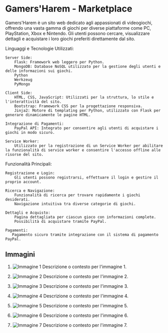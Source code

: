 # Gamers'Harem - Marketplace

Gamers'Harem è un sito web dedicato agli appassionati di videogiochi, offrendo una vasta gamma di giochi per diverse piattaforme come PC, PlayStation, Xbox e Nintendo. Gli utenti possono cercare, visualizzare dettagli e acquistare i loro giochi preferiti direttamente dal sito.

Linguaggi e Tecnologie Utilizzati:

    Server Side:
        Flask: Framework web leggero per Python.
        MongoDB: Database NoSQL utilizzato per la gestione degli utenti e delle informazioni sui giochi.
        Python
        Werkzeug
        PyMongo

    Client Side:
        HTML, CSS, JavaScript: Utilizzati per la struttura, lo stile e l'interattività del sito.
        Bootstrap: Framework CSS per la progettazione responsiva.
        Jinja2: Motore di templating per Python, utilizzato con Flask per generare dinamicamente le pagine HTML.

    Integrazione di Pagamenti:
        PayPal API: Integrato per consentire agli utenti di acquistare i giochi in modo sicuro.

    Service Worker:
        Utilizzato per la registrazione di un Service Worker per abilitare la funzionalità di service worker e consentire l'accesso offline alle risorse del sito.

Funzionalità Principali:

    Registrazione e Login:
        Gli utenti possono registrarsi, effettuare il login e gestire il proprio account.

    Ricerca e Navigazione:
        Funzionalità di ricerca per trovare rapidamente i giochi desiderati.
        Navigazione intuitiva tra diverse categorie di giochi.

    Dettagli e Acquisto:
        Pagina dettagliata per ciascun gioco con informazioni complete.
        Possibilità di acquistare tramite PayPal.

    Pagamenti:
       Pagamento sicuro tramite integrazione con il sistema di pagamento PayPal.


## Immagini

1. ![Immagine 1](url_immagine1.png)
   Descrizione o contesto per l'immagine 1.

2. ![Immagine 2](url_immagine2.png)
   Descrizione o contesto per l'immagine 2.

3. ![Immagine 3](url_immagine3.png)
   Descrizione o contesto per l'immagine 3.

4. ![Immagine 4](url_immagine4.png)
   Descrizione o contesto per l'immagine 4.

5. ![Immagine 5](url_immagine5.png)
   Descrizione o contesto per l'immagine 5.

6. ![Immagine 6](url_immagine6.png)
   Descrizione o contesto per l'immagine 6.

7. ![Immagine 7](url_immagine7.png)
   Descrizione o contesto per l'immagine 7.
